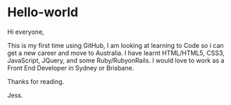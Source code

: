 # Hello-world
Hi everyone,

This is my first time using GitHub, I am looking at learning to Code so i can get a new career and move to Australia.
I have learnt HTML/HTML5, CSS3, JavaScript, JQuery, and some Ruby/RubyonRails.
I would love to work as a Front End Developer in Sydney or Brisbane.

Thanks for reading.

Jess.
